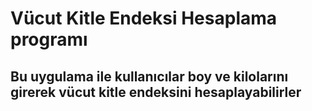 # Vücut Kitle Endeksi Hesaplama programı
## Bu uygulama ile kullanıcılar boy ve kilolarını girerek vücut kitle endeksini hesaplayabilirler